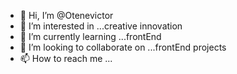 - 👋 Hi, I’m @Otenevictor
- 👀 I’m interested in ...creative innovation
- 🌱 I’m currently learning ...frontEnd
- 💞️ I’m looking to collaborate on ...frontEnd projects
- 📫 How to reach me ...

<!---
Otenevictor/Otenevictor is a ✨ special ✨ repository because its `README.md` (this file) appears on your GitHub profile.
You can click the Preview link to take a look at your changes.
--->
